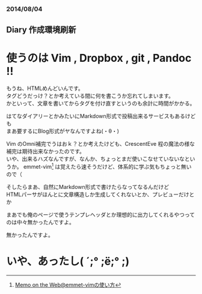 ### 2014/08/04

## Diary 作成環境刷新

# 使うのは Vim , Dropbox , git , Pandoc !!

もうね、HTMLめんどいんです。  
タグどうだっけ？とか考えている間に何を書こうか忘れてしまいます。  
かといって、文章を書いてからタグを付け直すというのも余計に時間がかかる。

はてなダイアリーとかみたいにMarkdown形式で投稿出来るサービスもあるけども  
まあ要するにBlog形式がヤなんですよね(・θ・)

Vim のOmni補完でうはおｋ？とか考えたけども、CrescentEve 程の魔法の様な補完は期待出来なかったのです。  
いや、出来るハズなんですが、なんか、ちょっとまだ使いこなせていないなというか。
emmet-vim[^1] は覚えたら速そうだけど、体系的に学ぶ気もちょっと無いので（

[^1]:[Memo on the Web@emmet-vimの使い方](http://motw.mods.jp/Vim/emmet-vim.html "title")

そしたらまあ、自然にMarkdown形式で書けたらなってなるんだけど  
HTMLパーサがほんとに文章構造しか生成してくれないとか、プレビューだけとか  

まあでも俺のページで使うテンプレヘッダとか理想的に出力してくれるやつってのは中々無かったんですよ。  

無かったんですよ。

# いや、あったし( ´;° ;ё;° ;)

